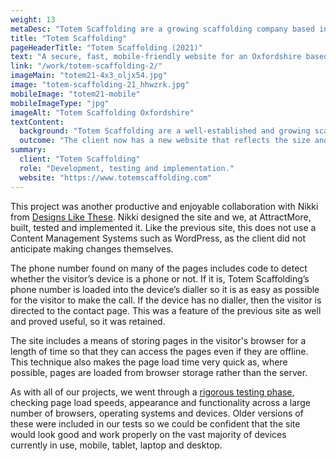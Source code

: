 ```yaml
---
weight: 13
metaDesc: "Totem Scaffolding are a growing scaffolding company based in Oxfordshire. Their new website reflects the professionalism, scale and nature of the company."
title: "Totem Scaffolding"
pageHeaderTitle: "Totem Scaffolding (2021)"
text: "A secure, fast, mobile-friendly website for an Oxfordshire based scaffolding company. Technically, this is a straightforward site but the design is modern and clear to showcase the capabilities, size and professionalism of this company. The site is implemented on especially fast hosting and is built so that it can still work even if the site visitor is offline."
link: "/work/totem-scaffolding-2/"
imageMain: "totem21-4x3_oljx54.jpg"
image: "totem-scaffolding-21_hhwzrk.jpg"
mobileImage: "totem21-mobile"
mobileImageType: "jpg"
imageAlt: "Totem Scaffolding Oxfordshire"
textContent:
  background: "Totem Scaffolding are a well-established and growing scaffolding company based in Oxfordshire. We built their previous website a number of years ago and, in the intervening time, the company has grown substantially and contacted us regarding a new site that would reflect the nature of the expanded organisation."
  outcome: "The client now has a new website that reflects the size and professionalism of the company."
summary:
  client: "Totem Scaffolding"
  role: "Development, testing and implementation."
  website: "https://www.totemscaffolding.com"
---
```


This project was another productive and enjoyable collaboration with Nikki from [Designs Like These](https://www.designslikethese.co.uk/). Nikki designed the site and we, at AttractMore, built, tested and implemented it. Like the previous site, this does not use a Content Management Systems such as WordPress, as the client did not anticipate making changes themselves.

The phone number found on many of the pages includes code to detect whether the visitor’s device is a phone or not. If it is, Totem Scaffolding’s phone number is loaded into the device’s dialler so it is as easy as possible for the visitor to make the call. If the device has no dialler, then the visitor is directed to the contact page. This was a feature of the previous site as well and proved useful, so it was retained.

The site includes a means of storing pages in the visitor's browser for a length of time so that they can access the pages even if they are offline. This technique also makes the page load time very quick as, where possible, pages are loaded from browser storage rather than the server.

As with all of our projects, we went through a [rigorous testing phase](/services/website-creation/web-development-website-testing/), checking page load speeds, appearance and functionality across a large number of browsers, operating systems and devices. Older versions of these were included in our tests so we could be confident that the site would look good and work properly on the vast majority of devices currently in use, mobile, tablet, laptop and desktop.
